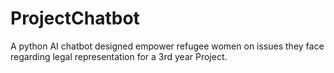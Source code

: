 # ProjectChatbot
A python AI chatbot designed empower refugee women on issues they face regarding legal representation for a 3rd year Project.
